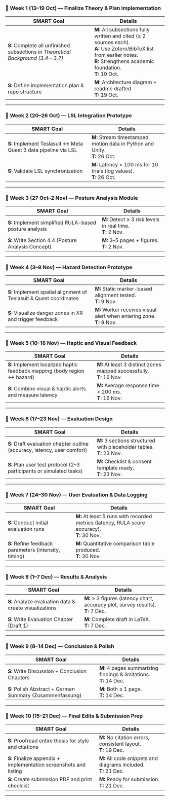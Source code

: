 ### 📆 Week 1 (13–19 Oct) — Finalize Theory & Plan Implementation

| SMART Goal                                                                         | Details                                                                                                                                                                              |
| ---------------------------------------------------------------------------------- | ------------------------------------------------------------------------------------------------------------------------------------------------------------------------------------ |
| **S:** Complete all unfinished subsections in *Theoretical Background (3.4 – 3.7)* | **M:** All subsections fully written and cited (≥ 2 sources each).<br>**A:** Use Zotero/BibTeX list from earlier notes.<br>**R:** Strengthens academic foundation.<br>**T:** 19 Oct. |
| **S:** Define implementation plan & repo structure                                 | **M:** Architecture diagram + readme drafted.<br>**T:** 19 Oct.                                                                                                                      |

---

### 📆 Week 2 (20–26 Oct) — LSL Integration Prototype

| SMART Goal                                                      | Details                                                                      |
| --------------------------------------------------------------- | ---------------------------------------------------------------------------- |
| **S:** Implement Teslasuit ↔ Meta Quest 3 data pipeline via LSL | **M:** Stream timestamped motion data in Python and Unity.<br>**T:** 26 Oct. |
| **S:** Validate LSL synchronization                             | **M:** Latency < 100 ms for 10 trials (log values). <br>**T:** 26 Oct.       |

---

### 📆 Week 3 (27 Oct–2 Nov) — Posture Analysis Module

| SMART Goal                                              | Details                                                       |
| ------------------------------------------------------- | ------------------------------------------------------------- |
| **S:** Implement simplified RULA-based posture analysis | **M:** Detect ≥ 3 risk levels in real time. <br>**T:** 2 Nov. |
| **S:** Write Section 4.4 (Posture Analysis Concept)     | **M:** 3–5 pages + figures. <br>**T:** 2 Nov.                 |

---

### 📆 Week 4 (3–9 Nov) — Hazard Detection Prototype

| SMART Goal                                                          | Details                                                                   |
| ------------------------------------------------------------------- | ------------------------------------------------------------------------- |
| **S:** Implement spatial alignment of Teslasuit & Quest coordinates | **M:** Static marker-based alignment tested. <br>**T:** 9 Nov.            |
| **S:** Visualize danger zones in XR and trigger feedback            | **M:** Worker receives visual alert when entering zone. <br>**T:** 9 Nov. |

---

### 📆 Week 5 (10–16 Nov) — Haptic and Visual Feedback

| SMART Goal                                                                | Details                                                                  |
| ------------------------------------------------------------------------- | ------------------------------------------------------------------------ |
| **S:** Implement localized haptic feedback mapping (body region ↔ hazard) | **M:** At least 3 distinct zones mapped successfully. <br>**T:** 16 Nov. |
| **S:** Combine visual & haptic alerts and measure latency                 | **M:** Average response time < 200 ms. <br>**T:** 16 Nov.                |

---

### 📆 Week 6 (17–23 Nov) — Evaluation Design

| SMART Goal                                                                | Details                                                                  |
| ------------------------------------------------------------------------- | ------------------------------------------------------------------------ |
| **S:** Draft evaluation chapter outline (accuracy, latency, user comfort) | **M:** 3 sections structured with placeholder tables. <br>**T:** 23 Nov. |
| **S:** Plan user test protocol (2–3 participants or simulated tasks)      | **M:** Checklist & consent template ready. <br>**T:** 23 Nov.            |

---

### 📆 Week 7 (24–30 Nov) — User Evaluation & Data Logging

| SMART Goal                                            | Details                                                                                         |
| ----------------------------------------------------- | ----------------------------------------------------------------------------------------------- |
| **S:** Conduct initial evaluation runs                | **M:** At least 5 runs with recorded metrics (latency, RULA score accuracy). <br>**T:** 30 Nov. |
| **S:** Refine feedback parameters (intensity, timing) | **M:** Quantitative comparison table produced. <br>**T:** 30 Nov.                               |

---

### 📆 Week 8 (1–7 Dec) — Results & Analysis

| SMART Goal                                             | Details                                                                              |
| ------------------------------------------------------ | ------------------------------------------------------------------------------------ |
| **S:** Analyze evaluation data & create visualizations | **M:** ≥ 3 figures (latency chart, accuracy plot, survey results). <br>**T:** 7 Dec. |
| **S:** Write Evaluation Chapter (Draft 1)              | **M:** Complete draft in LaTeX. <br>**T:** 7 Dec.                                    |

---

### 📆 Week 9 (8–14 Dec) — Conclusion & Polish

| SMART Goal                                                | Details                                                               |
| --------------------------------------------------------- | --------------------------------------------------------------------- |
| **S:** Write Discussion + Conclusion Chapters             | **M:** 4 pages summarizing findings & limitations. <br>**T:** 14 Dec. |
| **S:** Polish Abstract + German Summary (Zusammenfassung) | **M:** Both ≤ 1 page. <br>**T:** 14 Dec.                              |

---

### 📆 Week 10 (15–21 Dec) — Final Edits & Submission Prep

| SMART Goal                                                        | Details                                                            |
| ----------------------------------------------------------------- | ------------------------------------------------------------------ |
| **S:** Proofread entire thesis for style and citations            | **M:** No citation errors, consistent layout. <br>**T:** 19 Dec.   |
| **S:** Finalize appendix + implementation screenshots and listing | **M:** All code snippets and diagrams included. <br>**T:** 21 Dec. |
| **S:** Create submission PDF and print checklist                  | **M:** Ready for submission. <br>**T:** 21 Dec.                    |

---
